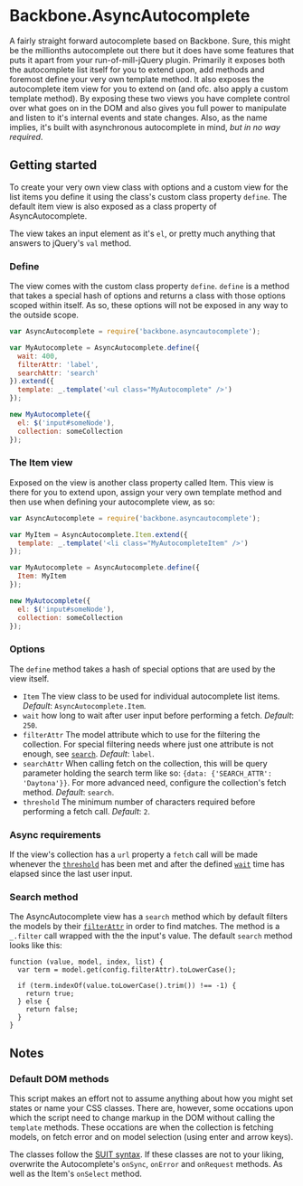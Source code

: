 # Backbone.AsyncAutocomplete

A fairly straight forward autocomplete based on Backbone. Sure, this might be the millionths autocomplete out there but it does have some features that puts it apart from your run-of-mill-jQuery plugin. Primarily it exposes both the autocomplete list itself for you to extend upon, add methods and foremost define your very own template method. It also exposes the autocomplete item view for you to extend on (and ofc. also apply a custom template method). By exposing these two views you have complete control over what goes on in the DOM and also gives you full power to manipulate and listen to it's internal events and state changes. Also, as the name implies, it's built with asynchronous autocomplete in mind, *but in no way required*.

## Getting started

To create your very own view class with options and a custom view for the list items you define it using the class's custom class property `define`. The default item view is also exposed as a class property of AsyncAutocomplete.

The view takes an input element as it's `el`, or pretty much anything that answers to jQuery's `val` method.

### Define

The view comes with the custom class property `define`. `define` is a method that takes a special hash of options and returns a class with those options scoped within itself. As so, these options will not be exposed in any way to the outside scope.

```javascript
var AsyncAutocomplete = require('backbone.asyncautocomplete');

var MyAutocomplete = AsyncAutocomplete.define({
  wait: 400,
  filterAttr: 'label',
  searchAttr: 'search'
}).extend({
  template: _.template('<ul class="MyAutocomplete" />')
});

new MyAutocomplete({
  el: $('input#someNode'),
  collection: someCollection
});
```

### The Item view

Exposed on the view is another class property called Item. This view is there for you to extend upon, assign your very own template method and then use when defining your autocomplete view, as so:

```javascript
var AsyncAutocomplete = require('backbone.asyncautocomplete');

var MyItem = AsyncAutocomplete.Item.extend({
  template: _.template('<li class="MyAutocompleteItem" />')
});

var MyAutocomplete = AsyncAutocomplete.define({
  Item: MyItem
});

new MyAutocomplete({
  el: $('input#someNode'),
  collection: someCollection
});
```

### Options

The `define` method takes a hash of special options that are used by the view itself.

- `Item` The view class to be used for individual autocomplete list items. *Default*: `AsyncAutocomplete.Item`.
- `wait` how long to wait after user input before performing a fetch. *Default*: `250`.
- `filterAttr` The model attribute which to use for the filtering the collection. For special filtering needs where just one attribute is not enough, see [`search`](#search-method). *Default*: `label`.
- `searchAttr` When calling fetch on the collection, this will be query parameter holding the search term like so: `{data: {'SEARCH_ATTR': 'Daytona'}}`. For more advanced need, configure the collection's fetch method. *Default*: `search`.
- `threshold` The minimum number of characters required before performing a fetch call. *Default*: `2`.

### Async requirements

If the view's collection has a `url` property a `fetch` call will be made whenever the [`threshold`](#options) has been met and after the defined [`wait`](#options) time has elapsed since the last user input.

### Search method

The AsyncAutocomplete view has a `search` method which by default filters the models by their [`filterAttr`](#options) in order to find matches. The method is a `_.filter` call wrapped with the the input's value. The default `search` method looks like this:

```javascripts
function (value, model, index, list) {
  var term = model.get(config.filterAttr).toLowerCase();

  if (term.indexOf(value.toLowerCase().trim()) !== -1) {
    return true;
  } else {
    return false;
  }
}
```

## Notes

### Default DOM methods

This script makes an effort not to assume anything about how you might set states or name your CSS classes. There are, however, some occations upon which the script need to change markup in the DOM without calling the `template` methods. These occations are when the collection is fetching models, on fetch error and on model selection (using enter and arrow keys).

The classes follow the [SUIT syntax](http://suitcss.github.io). If these classes are not to your liking, overwrite the Autocomplete's `onSync`, `onError` and `onRequest` methods. As well as the Item's `onSelect` method.
